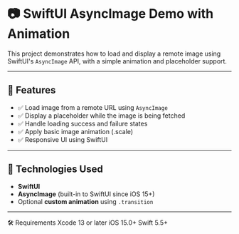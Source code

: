 # 📷 SwiftUI AsyncImage Demo with Animation

This project demonstrates how to load and display a remote image using SwiftUI's `AsyncImage` API, with a simple animation and placeholder support.

---

## 🚀 Features

- ✅ Load image from a remote URL using `AsyncImage`
- ✅ Display a placeholder while the image is being fetched
- ✅ Handle loading success and failure states
- ✅ Apply basic image animation (.scale)
- ✅ Responsive UI using SwiftUI

---

## 🧱 Technologies Used

- **SwiftUI**
- **AsyncImage** (built-in to SwiftUI since iOS 15+)
- Optional **custom animation** using `.transition`

---

🛠 Requirements
Xcode 13 or later
iOS 15.0+
Swift 5.5+


